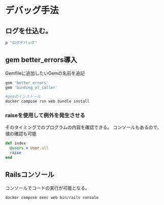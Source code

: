 # デバッグ手法

## ログを仕込む。

```ruby
p "ログデバッグ"
```

## gem better_errors導入

Gemfileに追加したいGemの名前を追記

```ruby
gem 'better_errors'
gem 'binding_of_caller'
```

```bash
#gemのインストール
docker compose run web bundle install
```

### raiseを使用して例外を発生させる

そのタイミングでのプログラムの内容を確認できる。
コンソールもあるので、値の確認も可能

```ruby
def index
  @users = User.all
  raise
end
```

## Railsコンソール

コンソールでコードの実行が可能となる。

```bash
docker compose exec web bin/rails console
```

